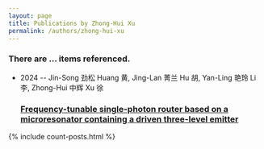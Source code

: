 ```yaml
---
layout: page
title: Publications by Zhong-Hui Xu
permalink: /authors/zhong-hui-xu
---
```


<h3 id="number-posts">There are ... items referenced.</h3>
<ul class="post-list">
<li><span class='post-meta'>2024 -- Jin-Song 劲松 Huang 黄, Jing-Lan 菁兰 Hu 胡, Yan-Ling 艳玲 Li 李, Zhong-Hui 中辉 Xu 徐</span><h3><a class='post-link' href="{{ site.baseurl }}/frequency-tunable-single-photon-router-based-on-a-microresonator-containing-a-driven-three-level-emitter">Frequency-tunable single-photon router based on a microresonator containing a driven three-level emitter</a></h3></li>

</ul>
{% include count-posts.html %}
